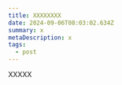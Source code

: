 ```yaml
---
title: XXXXXXXX
date: 2024-09-06T08:03:02.634Z
summary: x
metaDescription: x
tags:
  - post
---
```

X﻿XXXX